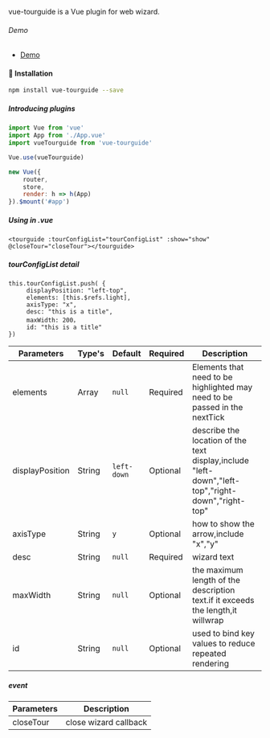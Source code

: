 <p>vue-tourguide is a Vue plugin for web wizard.<p>

###### Demo
- <a href="https://luckyxts.github.io/vue-tourguide/example/dist/" target="_blank">Demo</a>
<p>


#### 🚀 Installation
``` bash
npm install vue-tourguide --save
```
##### Introducing plugins
``` javascript
import Vue from 'vue'
import App from './App.vue'
import vueTourguide from 'vue-tourguide'

Vue.use(vueTourguide)

new Vue({
    router,
    store,
    render: h => h(App)
}).$mount('#app')
```
##### Using in .vue
```
<tourguide :tourConfigList="tourConfigList" :show="show" @closeTour="closeTour"></tourguide>
```
##### tourConfigList detail
```
this.tourConfigList.push( {
     displayPosition: "left-top",
     elements: [this.$refs.light],
     axisType: "x",
     desc: "this is a title",
     maxWidth: 200，
     id: "this is a title"
})
```

**Parameters**|**Type's**|**Default**|**Required**|**Description**
-----|-----|-----|-----|-----
elements|Array<dom>|`null`|Required|Elements that need to be highlighted may need to be passed in the nextTick
displayPosition|String|`left-down`|Optional|describe the location of the text display,include "left-down","left-top","right-down","right-top"
axisType|String|`y`|Optional|how to show the arrow,include "x","y"
desc|String|`null`|Required|wizard text
maxWidth|String |`null`|Optional|the maximum length of the description text.if it exceeds the length,it willwrap
id|String |`null`|Optional|used to bind key values to reduce repeated rendering

#####  event

**Parameters**|**Description**
-----|-----
closeTour|close wizard callback

